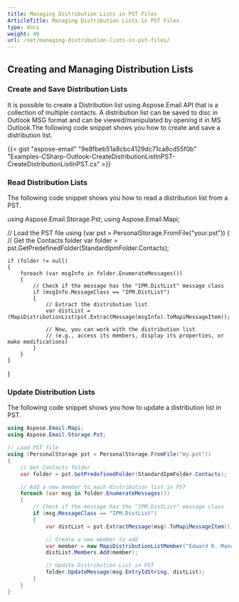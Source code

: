 ```yaml
---
title: Managing Distribution Lists in PST Files
ArticleTitle: Managing Distribution Lists in PST Files
type: docs
weight: 40
url: /net/managing-distribution-lists-in-pst-files/
---
```


## **Creating and Managing Distribution Lists**

### **Create and Save Distribution Lists**

It is possible to create a Distribution list using Aspose.Email API that is a collection of multiple contacts. A distribution list can be saved to disc in Outlook MSG format and can be viewed/manipulated by opening it in MS Outlook.The following code snippet shows you how to create and save a distribution list.

{{< gist "aspose-email" "9e8fbeb51a8cbc4129dc71ca8cd55f0b" "Examples-CSharp-Outlook-CreateDistributionListInPST-CreateDistributionListInPST.cs" >}}

### **Read Distribution Lists**

The following code snippet shows you how to read a distribution list from a PST.

using Aspose.Email.Storage.Pst;
using Aspose.Email.Mapi;

// Load the PST file
using (var pst = PersonalStorage.FromFile("your.pst"))
{
    // Get the Contacts folder
    var folder = pst.GetPredefinedFolder(StandardIpmFolder.Contacts);

    if (folder != null)
    {
        foreach (var msgInfo in folder.EnumerateMessages())
        {
            // Check if the message has the "IPM.DistList" message class
            if (msgInfo.MessageClass == "IPM.DistList")
            {
                // Extract the distribution list
                var distList = (MapiDistributionList)pst.ExtractMessage(msgInfo).ToMapiMessageItem();
                
                // Now, you can work with the distribution list
                // (e.g., access its members, display its properties, or make modifications)
            }
        }
    }
}

### **Update Distribution Lists**

The following code snippet shows you how to update a distribution list in PST.

```cs
using Aspose.Email.Mapi;
using Aspose.Email.Storage.Pst;

// Load PST file
using (PersonalStorage pst = PersonalStorage.FromFile("my.pst"))
{
    // Get Contacts folder
    var folder = pst.GetPredefinedFolder(StandardIpmFolder.Contacts);

    // Add a new member to each distribution list in PST
    foreach (var msg in folder.EnumerateMessages())
    {
        // Check if the message has the "IPM.DistList" message class
        if (msg.MessageClass == "IPM.DistList")
        {
            var distList = pst.ExtractMessage(msg).ToMapiMessageItem();

            // Create a new member to add
            var member = new MapiDistributionListMember("Edward R. Manuel", "EdwardRManuel@example.com");
            distList.Members.Add(member);

            // Update Distribution List in PST
            folder.UpdateMessage(msg.EntryIdString, distList);
        }
    }
}
```
